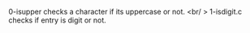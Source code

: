 0-isupper checks a character if its uppercase or not. <br/ >
1-isdigit.c checks if entry is digit or not. <br/>
